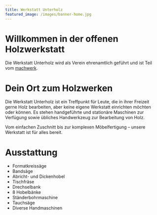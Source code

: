 ```yaml
---
title: Werkstatt Unterholz
featured_image: /images/banner-home.jpg
---
```


# Willkommen in der offenen Holzwerkstatt

Die Werkstatt Unterholz wird als Verein ehrenamtlich geführt und ist Teil vom
[machwerk](http://machwerk-winterthur.ch).  

# Dein Ort zum Holzwerken

Die Werkstatt Unterholz ist ein Treffpunkt für Leute, die in ihrer Freizeit gerne Holz bearbeiten,
aber keine eigene Werkstatt einrichten möchten oder können. Es stehen handgeführte und stationäre
Maschinen zur Verfügung sowie übliches Handwerkzeug zur Bearbeitung von Holz.

Vom einfachen Zuschnitt bis zur komplexen Möbelfertigung – unsere Werkstatt ist für alles bereit.

# Ausstattung

- Formatkreissäge
- Bandsäge
- Abricht- und Dickenhobel
- Tischfräse
- Drechselbank
- 8 Hobelbänke
- Ständerbohrmaschine
- Tauchsäge
- Diverse Handmaschinen